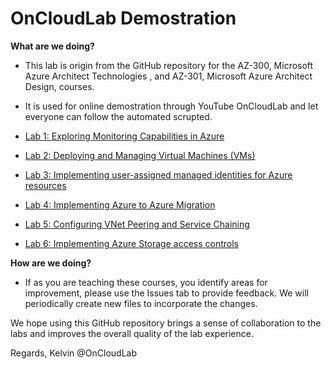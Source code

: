 # OnCloudLab Demostration

**What are we doing?**

*	This lab is origin from the GitHub repository for the AZ-300, Microsoft Azure Architect Technologies , and AZ-301, Microsoft Azure Architect Design, courses.

*	It is used for online demostration through YouTube OnCloudLab and let everyone can follow the automated scrupted.

*   [Lab 1: Exploring Monitoring Capabilities in Azure](Instructions/AZ-300T01_Lab_Mod01_Exploring%20Monitoring%20Capabilities%20in%20Azure.md)

*   [Lab 2: Deploying and Managing Virtual Machines (VMs)](Instructions/AZ-300T01_Lab_Mod03_Implementing%20Custom%20Azure%20VM%20Images.md)

*   [Lab 3: Implementing user-assigned managed identities for Azure resources](Instructions/AZ-300T01_Lab_Mod05_Implementing%20user-assigned%20managed%20identities%20for%20Azure%20resources.md)

*   [Lab 4: Implementing Azure to Azure Migration](Instructions/AZ-300T02_Lab_Mod03_Implementing%20Azure%20to%20Azure%20migration.md)

*   [Lab 5: Configuring VNet Peering and Service Chaining](Instructions/AZ-300T02_Lab_Mod03_Configuring%20VNet%20peering%20and%20service%20chaining.md)

*   [Lab 6: Implementing Azure Storage access controls](Instructions/AZ-300T03_Lab_Mod01_Implementing%20Azure%20Storage%20access%20controls.md)


**How are we doing?**

*	If as you are teaching these courses, you identify areas for improvement, please use the Issues tab to provide feedback. We will periodically create new files to incorporate the changes. 

We hope using this GitHub repository brings a sense of collaboration to the labs and improves the overall quality of the lab experience. 

Regards,
Kelvin @OnCloudLab
